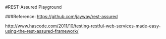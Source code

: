 #REST-Assured Playground 

###Reference:
https://github.com/jayway/rest-assured

http://www.hascode.com/2011/10/testing-restful-web-services-made-easy-using-the-rest-assured-framework/
